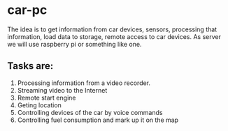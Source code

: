 car-pc
======
The idea is to get information from car devices, sensors, processing that information, load data to storage, remote access to car devices. As server we will use raspberry pi or something like one. 

Tasks are: 
----------
1.  Processing information from a video recorder.
2.  Streaming video to the Internet
3.  Remote start engine
4.  Geting location
5.  Controlling devices of the car by voice commands
6.  Controlling fuel consumption and mark up it on the map
